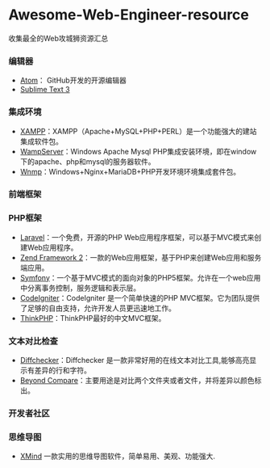 # Awesome-Web-Engineer-resource
收集最全的Web攻城狮资源汇总
###  编辑器

* [Atom](https://atom.io/)： GitHub开发的开源编辑器
* [Sublime Text 3](http://www.sublimetext.com/)

###  集成环境

* [XAMPP](https://www.apachefriends.org/index.html)：XAMPP（Apache+MySQL+PHP+PERL）是一个功能强大的建站集成软件包。
* [WampServer](http://www.wampserver.com/en/)：Windows Apache Mysql PHP集成安装环境，即在window下的apache、php和mysql的服务器软件。
* [Wnmp](https://www.getwnmp.org/)：Windows+Nginx+MariaDB+PHP开发环境环境集成套件包。

###  前端框架

###  PHP框架
* [Laravel](https://laravel.com/)：一个免费，开源的PHP Web应用程序框架，可以基于MVC模式来创建Web应用程序。
* [Zend Framework 2](http://framework.zend.com/)：一款的Web应用框架，基于PHP来创建Web应用和服务端应用。
* [Symfony](http://symfony.com/)：一个基于MVC模式的面向对象的PHP5框架。允许在一个web应用中分离事务控制，服务逻辑和表示层。
* [CodeIgniter](https://www.codeigniter.com/)：CodeIgniter 是一个简单快速的PHP MVC框架。它为团队提供了足够的自由支持，允许开发人员更迅速地工作。
* [ThinkPHP](http://www.thinkphp.cn/)：ThinkPHP最好的中文MVC框架。

### 文本对比检查
* [Diffchecker](https://www.diffchecker.com/)：Diffchecker 是一款非常好用的在线文本对比工具,能够高亮显示有差异的行和字符。
* [Beyond Compare](http://www.scootersoftware.com/)：主要用途是对比两个文件夹或者文件，并将差异以颜色标出。
###  开发者社区

###  思维导图

* [XMind](http://www.xmind.net/)  一款实用的思维导图软件，简单易用、美观、功能强大.
